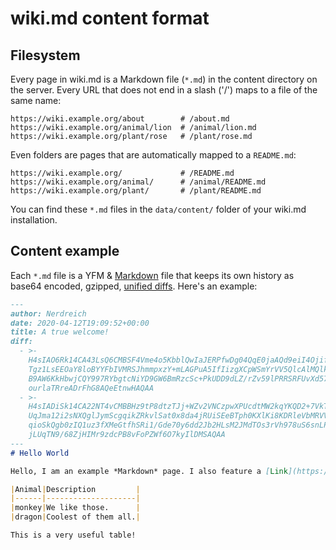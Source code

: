 # wiki.md content format

## Filesystem

Every page in wiki.md is a Markdown file (`*.md`) in the content directory on the server. Every URL that does not end in a slash ('/') maps to a file of the same name:

```
https://wiki.example.org/about        # /about.md
https://wiki.example.org/animal/lion  # /animal/lion.md
https://wiki.example.org/plant/rose   # /plant/rose.md
```

Even folders are pages that are automatically mapped to a `README.md`:

```
https://wiki.example.org/             # /README.md
https://wiki.example.org/animal/      # /animal/README.md
https://wiki.example.org/plant/       # /plant/README.md
```

You can find these `*.md` files in the `data/content/` folder of your wiki.md installation.

## Content example

Each `*.md` file is a YFM & [Markdown](https://en.wikipedia.org/wiki/Markdown) file that keeps its own history as base64 encoded, gzipped, [unified diffs](https://en.wikipedia.org/wiki/Diff_utility#Unified_format). Here's an example:

```md
---
author: Nerdreich
date: 2020-04-12T19:09:52+00:00
title: A true welcome!
diff:
  - >-
    H4sIAO6Rk14CA43LsQ6CMBSF4Vme4o5KbblQwIaJERPfwDg04QqE0jaAQd9eiI4Ojifn/zjn0JIx
    Tgz1LsEEOaY8loBYYFbIVMRSJhmmpxzY+mLAGPuA5IfIizgXCpWSmYrVV5QlcAlMQlkGvNroEc6g
    B9AW6KkHbwjCQY997RYbgtcNiYD9GW6BmRzcSc+PkUDD9dLZ/rZv59lPRRSRFUvXd57qTgs3NtG2
    ourlaTRreADrFhG8AQeEtnwHAQAA
  - >-
    H4sIADiSk14CA22NT4vCMBBHz9tP8dtzTJj+WZv2VNCzpwXPUcdtMW2kqYKQD2+7VkTwMTCHN4+R
    UqJma12i2sNXQglJymScgqikZRkvlSat0x8da4jRUiSEeBTph0KXlKi8KDRleVbMRVVBpguCyBY5
    qioSkQgb0zIQ1uz3fXMeGtfhSRi1/Gde70y6dd2Jb2HLsM2JMdTOs3rVh978uS6snLPsB7jjeMEt
    jLUqTN9/68ZjHIMr9zdcPB8vFoPZWf6O7kyIlDMSAQAA
---
# Hello World

Hello, I am an example *Markdown* page. I also feature a [Link](https://en.wikipedia.org/wiki/Hyperlink) now.

|Animal|Description         |
|------|--------------------|
|monkey|We like those.      |
|dragon|Coolest of them all.|

This is a very useful table!
```
